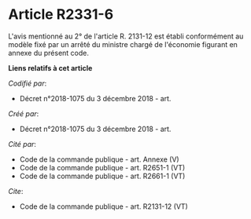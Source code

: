 # Article R2331-6

L'avis mentionné au 2° de l'article R. 2131-12 est établi conformément au modèle fixé par un arrêté du ministre chargé de
l'économie figurant en annexe du présent code.

**Liens relatifs à cet article**

_Codifié par_:

  - Décret n°2018-1075 du 3 décembre 2018 - art.

_Créé par_:

  - Décret n°2018-1075 du 3 décembre 2018 - art.

_Cité par_:

  - Code de la commande publique - art. Annexe (V)
  - Code de la commande publique - art. R2651-1 (VT)
  - Code de la commande publique - art. R2661-1 (VT)

_Cite_:

  - Code de la commande publique - art. R2131-12 (VT)
